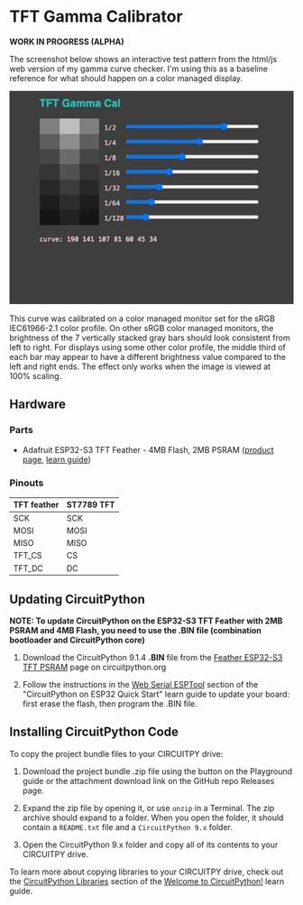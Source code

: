 <!-- SPDX-License-Identifier: MIT -->
<!-- SPDX-FileCopyrightText: Copyright 2024 Sam Blenny -->
# TFT Gamma Calibrator

**WORK IN PROGRESS (ALPHA)**

The screenshot below shows an interactive test pattern from the html/js web
version of my gamma curve checker. I'm using this as a baseline reference for
what should happen on a color managed display.

![screenshot of an interactive gamma curve testing tool](gamma-cal-web-srgb.png)

This curve was calibrated on a color managed monitor set for the sRGB
IEC61966-2.1 color profile. On other sRGB color managed monitors, the
brightness of the 7 vertically stacked gray bars should look consistent from
left to right. For displays using some other color profile, the middle third of
each bar may appear to have a different brightness value compared to the left
and right ends. The effect only works when the image is viewed at 100% scaling.


## Hardware


### Parts

- Adafruit ESP32-S3 TFT Feather - 4MB Flash, 2MB PSRAM
  ([product page](https://www.adafruit.com/product/5483),
  [learn guide](https://learn.adafruit.com/adafruit-esp32-s3-tft-feather))


### Pinouts

| TFT feather | ST7789 TFT |
| ----------- | ---------- |
|  SCK        |  SCK       |
|  MOSI       |  MOSI      |
|  MISO       |  MISO      |
|  TFT_CS     |  CS        |
|  TFT_DC     |  DC        |


## Updating CircuitPython

**NOTE: To update CircuitPython on the ESP32-S3 TFT Feather with 2MB PSRAM and
4MB Flash, you need to use the .BIN file (combination bootloader and
CircuitPython core)**

1. Download the CircuitPython 9.1.4 **.BIN** file from the
   [Feather ESP32-S3 TFT PSRAM](https://circuitpython.org/board/adafruit_feather_esp32s3_tft/)
   page on circuitpython.org

2. Follow the instructions in the
   [Web Serial ESPTool](https://learn.adafruit.com/circuitpython-with-esp32-quick-start/web-serial-esptool)
   section of the "CircuitPython on ESP32 Quick Start" learn guide to update
   your board: first erase the flash, then program the .BIN file.


## Installing CircuitPython Code

To copy the project bundle files to your CIRCUITPY drive:

1. Download the project bundle .zip file using the button on the Playground
   guide or the attachment download link on the GitHub repo Releases page.

2. Expand the zip file by opening it, or use `unzip` in a Terminal. The zip
   archive should expand to a folder. When you open the folder, it should
   contain a `README.txt` file and a `CircuitPython 9.x` folder.

3. Open the CircuitPython 9.x folder and copy all of its contents to your
   CIRCUITPY drive.

To learn more about copying libraries to your CIRCUITPY drive, check out the
[CircuitPython Libraries](https://learn.adafruit.com/welcome-to-circuitpython/circuitpython-libraries)
section of the
[Welcome to CircuitPython!](https://learn.adafruit.com/welcome-to-circuitpython)
learn guide.
